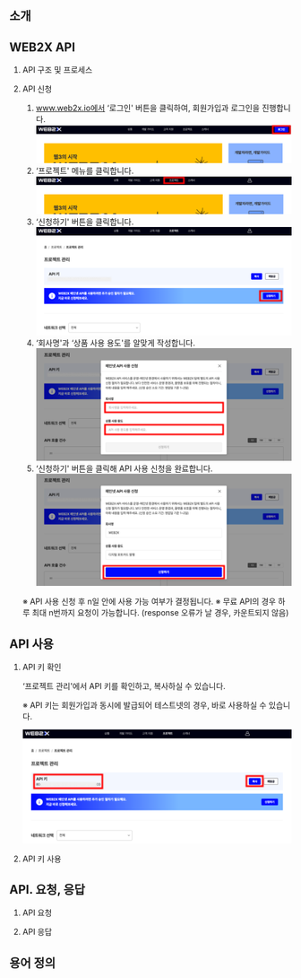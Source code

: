 ## 소개

## WEB2X API

1. API 구조 및 프로세스

2. API 신청

   1. www.web2x.io에서 ‘로그인' 버튼을 클릭하여, 회원가입과 로그인을 진행합니다.
      ![](/images/1-2-1.png)
   2. ‘프로젝트' 메뉴를 클릭합니다.
      ![](/images/1-2-2.png)
   3. ‘신청하기' 버튼을 클릭합니다.
      ![](/images/1-2-3.png)
   4. ‘회사명'과 ‘상품 사용 용도'를 알맞게 작성합니다.
      ![](/images/1-2-4.png)
   5. ‘신청하기' 버튼을 클릭해 API 사용 신청을 완료합니다.
      ![](/images/1-2-5.png)

   ※ API 사용 신청 후 n일 안에 사용 가능 여부가 결정됩니다.
   ※ 무료 API의 경우 하루 최대 n번까지 요청이 가능합니다. (response 오류가 날 경우, 카운트되지 않음)

## API 사용

1. API 키 확인

   ‘프로젝트 관리'에서 API 키를 확인하고, 복사하실 수 있습니다.

   ※ API 키는 회원가입과 동시에 발급되어 테스트넷의 경우, 바로 사용하실 수 있습니다.

   ![](/images/2-1.png)

2. API 키 사용

## API. 요청, 응답

1. API 요청

2. API 응답

## 용어 정의
